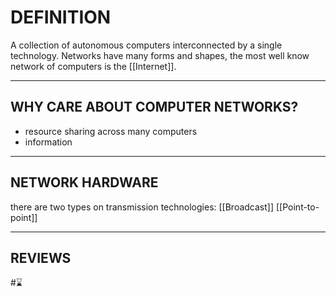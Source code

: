 # DEFINITION
A collection of autonomous computers interconnected by a single technology.
Networks have many forms and shapes, the most well know network of computers is the [[Internet]].

---
## WHY CARE ABOUT COMPUTER NETWORKS?
- resource sharing across many computers
- information 

---
## NETWORK HARDWARE
there are two types on transmission technologies:
[[Broadcast]]
[[Point-to-point]]

---
## REVIEWS
#⌛